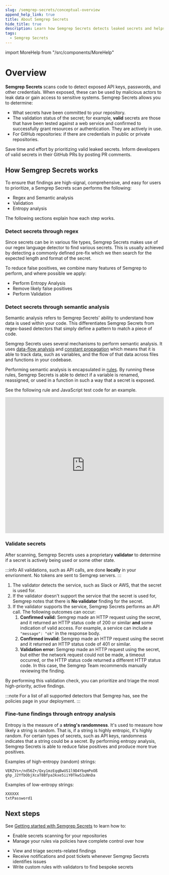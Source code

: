 ```yaml
---
slug: /semgrep-secrets/conceptual-overview
append_help_link: true
title: About Semgrep Secrets 
hide_title: true
description: Learn how Semgrep Secrets detects leaked secrets and helps you prioritize what keys to rotate.
tags:
  - Semgrep Secrets
---
```


import MoreHelp from "/src/components/MoreHelp"

# Overview

**Semgrep Secrets** scans code to detect exposed API keys, passwords, and other
credentials. When exposed, these can be used by malicious actors to leak data
or gain access to sensitive systems. Semgrep Secrets allows you to determine:

* What secrets have been committed to your repository.
* The validation status of the secret; for example, **valid** secrets are those that have been tested against a web service and
confirmed to successfully grant resources or authentication. They are actively
in use. 
* For GitHub repositories: if there are credentials in public or private repositories.

Save time and effort by prioritizing valid leaked secrets. Inform developers of valid secrets in their GitHub PRs by posting PR comments. 

## How Semgrep Secrets works

To ensure that findings are high-signal, comprehensive, and easy for users to
prioritize, a Semgrep Secrets scan performs the following:

* Regex and Semantic analysis
* Validation
* Entropy analysis

The following sections explain how each step works.

### Detect secrets through regex

Since secrets can be in various file types, Semgrep Secrets makes use of our regex language detector to find various secrets. This is usually achieved by detecting a commonly defined pre-fix which we then search for the expected length and format of the secret.

To reduce false positives, we combine many features of Semgrep to perform, and where possible we apply:

* Perform Entropy Analysis
* Remove likely false positives 
* Perform Validation


### Detect secrets through semantic analysis

Semantic analysis refers to Semgrep Secrets' ability to understand how data is
used within your code. This differentiates Semgrep Secrets from regex-based
detectors that simply define a pattern to match a piece of code.

Semgrep Secrets uses several mechanisms to perform semantic analysis. It uses
[<i class="fa-regular fa-file-lines"></i> data-flow
analysis](/writing-rules/data-flow/data-flow-overview/) and [<i
class="fa-regular fa-file-lines"></i> constant
propagation](/writing-rules/data-flow/constant-propagation/) which means that it
is able to track data, such as variables, and the flow of that data across files
and functions in your codebase.

Performing semantic analysis is encapsulated in [<i class="fa-regular
fa-file-lines"></i> rules](/running-rules/). By running these rules, Semgrep
Secrets is able to detect if a variable is renamed,
reassigned, or used in a function in such a way that a secret is exposed.

<!-- TODO, rewrite this to be more relevant and use a better example-->
See the following rule and JavaScript test code for an example.

<iframe title="AWS hardcoded access key" src="https://semgrep.dev/embed/editor?snippet=EPj5" width="100%" height="432px" frameBorder="0"></iframe>
<br />
<!-- 
The rule detects hardcoded AWS secret access keys. The test code defines an access key in the variable `secret`. Click **<i class="fa-solid fa-play"></i> Run** to see the true positives.

<!-- Some differences between Semgrep Secrets and regex-based scanners include: -->

<!--* **Line 2:** Both can detect the variable name `secret` and its value (token)
  in line 2. * A regex-based scanner may generate a noisy finding from line 2
  even though `secret` has not been passed to any function. * Semgrep Secrets
  doesn't generate a finding because the token hasn't been passed as a
  `secretAccessKey` or similar.
* **Line 7:** Both can detect **line 6**, in which the plain-text secret is
  passed to the `AWS.config.update` function.
* **Line 17:** Both can detect **line 14**, in which `secret` is passed.
* **Line 26:** Semgrep Secrets correctly skips `conf.secret` in **line 21**.
  Regex-based scanners simply looking for matches of the string `secret`
  generate a false positive. -->

### Validate secrets 

After scanning, Semgrep Secrets uses a proprietary
**validator** to determine if a secret is actively being used or some other
state.

:::info
All validations, such as API calls, are done **locally** in your envrionment. No tokens are sent to Semgrep servers.
:::

1. The validator detects the service, such as Slack or AWS, that the secret
   is used for.
2. If the validator doesn't support the service that the secret is used
   for, Semgrep notes that there is **No validator** finding for the secret.
3. If the validator supports the service, Semgrep Secrets performs an API
  call. The following outcomes can occur: 
   1. **Confirmed valid:** Semgrep made
   an HTTP request using the secret, and it returned an HTTP status code of 200 or
   similar **and** some indication of valid access. For example, a service can
   include a `"message": "ok"` in the response body.
   2. **Confirmed invalid:** Semgrep made an HTTP request using the secret and
   it returned an HTTP status code of 401 or similar.
   3. **Validation error:** Semgrep made an HTTP request using the secret, but
   either the network request could not be made, a timeout occurred, or
   the HTTP status code returned a different HTTP status code. In this case,
   the Semgrep Team recommends manually reviewing the finding.

By performing this validation check, you can prioritize and triage the most
high-priority, active findings.


:::note
For a list of all supported detectors that Semgrep has, see the policies page in your deployment.
:::
<!-- TODO: link to policies page -->

### Fine-tune findings through entropy analysis

Entropy is the measure of a **string's randomness**. It's used to measure how
likely a string is random. That is, if a string is highly entropic, it's highly
random. For certain types of secrets, such as API keys, randomness indicates
that a string could be a secret. By performing entropy analysis, Semgrep Secrets
is able to reduce false positives and produce more true positives.

Examples of high-entropy (random) strings:

```
VERZVs+/nd56Z+/Qxy1mzEqqBwUS1l9D4YbqmPoOß
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
```

Examples of low-entropy strings:

```
XXXXXX
txtPassword1
```

## Next steps

See [<i class="fa-regular fa-file-lines"></i> Getting started with Semgrep Secrets](/semgrep-secrets/getting-started) to learn how to:
* Enable secrets scanning for your repositories
* Manage your rules via policies have complete control over how 
<!-- katie, probably want to link to policies -->
* View and triage secrets-related findings
* Receive notifications and post tickets whenever Semgrep Secrets identifies issues
* Write custom rules with validators to find bespoke secrets
<!-- katie, probably want to link to rules?>

<MoreHelp />
